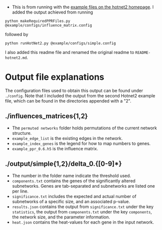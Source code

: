- This is from running with the [example files on the hotnet2 homepage](https://github.com/raphael-group/hotnet2/tree/master/example). I added the output achieved from running

```
python makeRequiredPPRFiles.py @example/configs/influence_matrix.config
```

followed by

```
python runHotNet2.py @example/configs/simple.config
```

 I also added this readme file and renamed the original readme to `README-hotnet2.md`.

# Output file explanations
The configuration files used to obtain this output can be found under `./config`. Note that I included the output from the second Hotnet2 example file, which can be found in the directories appended with a "2".

## ./influences_matrices{1,2}
- The `permuted networks` folder holds permutations of the current network structure.
- `example_edge_list` is the existing edges in the network.
- `example_index_genes` is the legend for how to map numbers to genes.
- `example_ppr_0.6.h5` is the influence matrix.

## ./output/simple{1,2}/delta_0.{[0-9]*}

- The number in the folder name indicate the threshold used.
- `components.txt` contains the genes of the significantly altered subnetworks. Genes are tab-separated and subnetworks are listed one per line. 
- `significance.txt` includes the expected and actual number of subnetworks of a specific size, and an associated p-value.
- `results.json` contains the output from `significance.txt` under the key `statistics`, the output from `components.txt` under the key `components`, the network size, and the parameter information.
- `heat.json` contains the heat-values for each gene in the input network. 
